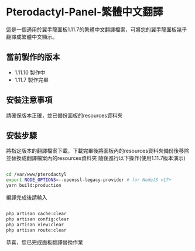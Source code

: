 # Pterodactyl-Panel-繁體中文翻譯
這是一個適用於翼手龍面板1.11.7的繁體中文翻譯檔案，可將您的翼手龍面板幾乎翻譯成繁體中文顯示。

## 當前製作的版本
- 1.11.10 製作中
- 1.11.7 製作完畢

## 安裝注意事項
請確保版本正確，並已備份面板的resources資料夾

## 安裝步驟
將指定版本的翻譯檔案下載，下載完畢後將面板內的resources資料夾備份後移除並替換成翻譯檔案內的resources資料夾
隨後進行以下操作(使用1.11.7版本演示)
```bash

cd /var/www/pterodactyl
export NODE_OPTIONS=--openssl-legacy-provider # for NodeJS v17+
yarn build:production

```

編譯完成後請輸入
```bash

php artisan cache:clear
php artisan config:clear
php artisan view:clear
php artisan route:clear

```
恭喜，您已完成面板翻譯替換作業